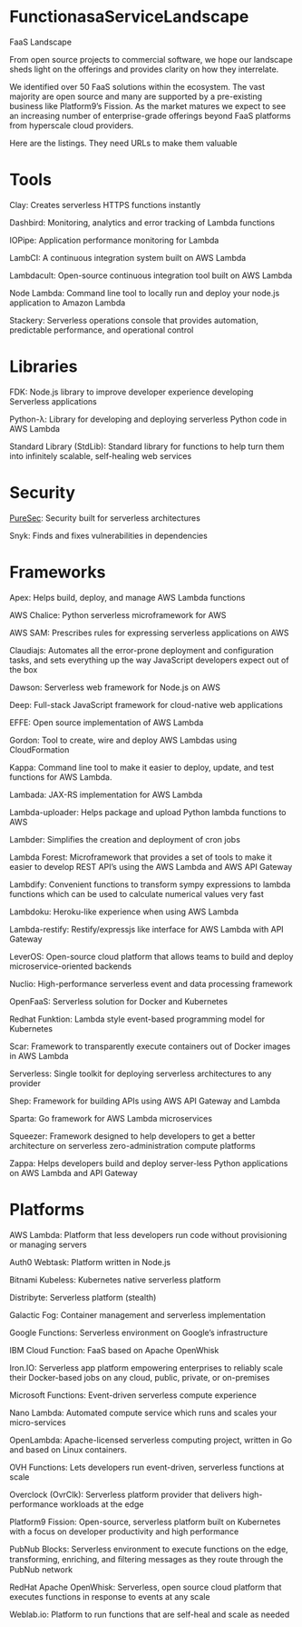 # FunctionasaServiceLandscape
FaaS Landscape

From open source projects to commercial software, we hope our landscape sheds light on the offerings and provides clarity on how they interrelate.  

We identified over 50 FaaS solutions within the ecosystem. The vast majority are open source and many are supported by a pre-existing business like Platform9’s Fission. As the market matures we expect to see an increasing number of enterprise-grade offerings beyond FaaS platforms from hyperscale cloud providers.

Here are the listings. They need URLs to make them valuable

# Tools
Clay: Creates serverless HTTPS functions instantly

Dashbird: Monitoring, analytics and error tracking of Lambda functions

IOPipe: Application performance monitoring for Lambda

LambCI: A continuous integration system built on AWS Lambda

Lambdacult: Open-source continuous integration tool built on AWS Lambda

Node Lambda: Command line tool to locally run and deploy your node.js application to Amazon Lambda

Stackery: Serverless operations console that provides automation, predictable performance, and operational control

# Libraries

FDK: Node.js library to improve developer experience developing Serverless applications

Python-λ: Library for developing and deploying serverless Python code in AWS Lambda

Standard Library (StdLib): Standard library for functions to help turn them into infinitely scalable, self-healing web services

# Security
[PureSec](https://www.puresec.io/): Security built for serverless architectures

Snyk: Finds and fixes vulnerabilities in dependencies

# Frameworks
Apex: Helps build, deploy, and manage AWS Lambda functions

AWS Chalice: Python serverless microframework for AWS

AWS SAM: Prescribes rules for expressing serverless applications on AWS

Claudiajs: Automates all the error-prone deployment and configuration tasks, and sets everything up the way JavaScript developers expect out of the box

Dawson: Serverless web framework for Node.js on AWS

Deep: Full-stack JavaScript framework for cloud-native web applications

EFFE: Open source implementation of AWS Lambda

Gordon: Tool to create, wire and deploy AWS Lambdas using CloudFormation

Kappa: Command line tool to make it easier to deploy, update, and test functions for AWS Lambda.

Lambada: JAX-RS implementation for AWS Lambda

Lambda-uploader: Helps package and upload Python lambda functions to AWS

Lambder: Simplifies the creation and deployment of cron jobs

Lambda Forest: Microframework that provides a set of tools to make it easier to develop REST API’s using the AWS Lambda and AWS API Gateway

Lambdify: Convenient functions to transform sympy expressions to lambda functions which can be used to calculate numerical values very fast

Lambdoku: Heroku-like experience when using AWS Lambda

Lambda-restify: Restify/expressjs like interface for AWS Lambda with API Gateway

LeverOS: Open-source cloud platform that allows teams to build and deploy microservice-oriented backends

Nuclio: High-performance serverless event and data processing framework

OpenFaaS: Serverless solution for Docker and Kubernetes

Redhat Funktion: Lambda style event-based programming model for Kubernetes

Scar: Framework to transparently execute containers out of Docker images in AWS Lambda

Serverless: Single toolkit for deploying serverless architectures to any provider

Shep: Framework for building APIs using AWS API Gateway and Lambda

Sparta: Go framework for AWS Lambda microservices

Squeezer: Framework designed to help developers to get a better architecture on serverless zero-administration compute platforms

Zappa: Helps developers build and deploy server-less Python applications on AWS Lambda and API Gateway

# Platforms

AWS Lambda: Platform that less developers run code without provisioning or managing servers

Auth0 Webtask: Platform written in Node.js

Bitnami Kubeless: Kubernetes native serverless platform

Distribyte: Serverless platform (stealth)

Galactic Fog: Container management and serverless implementation

Google Functions: Serverless environment on Google’s infrastructure

IBM Cloud Function: FaaS based on Apache OpenWhisk

Iron.IO: Serverless app platform empowering enterprises to reliably scale their Docker-based jobs on any cloud, public, private, or on-premises

Microsoft Functions: Event-driven serverless compute experience

Nano Lambda: Automated compute service which runs and scales your micro-services

OpenLambda: Apache-licensed serverless computing project, written in Go and based on Linux containers.

OVH Functions: Lets developers run event-driven, serverless functions at scale

Overclock (OvrClk): Serverless platform provider that delivers high-performance workloads at the edge

Platform9 Fission: Open-source, serverless platform built on Kubernetes with a focus on developer productivity and high performance

PubNub Blocks: Serverless environment to execute functions on the edge, transforming, enriching, and ﬁltering messages as they route through the PubNub network

RedHat Apache OpenWhisk: Serverless, open source cloud platform that executes functions in response to events at any scale

Weblab.io: Platform to run functions that are self-heal and scale as needed
